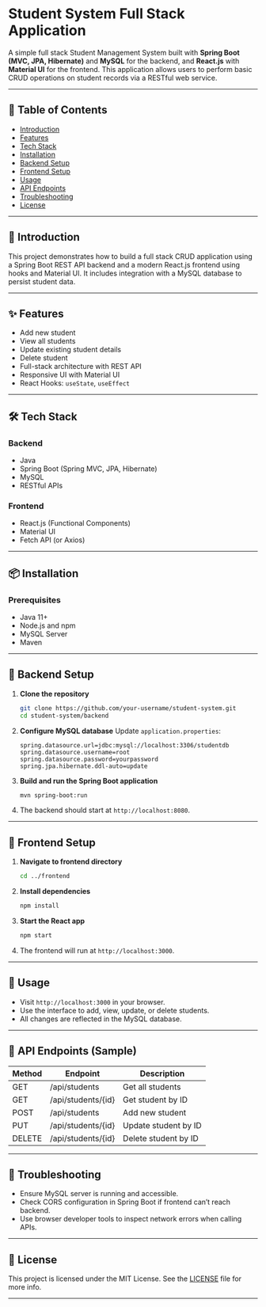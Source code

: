 # Student System Full Stack Application

A simple full stack Student Management System built with **Spring Boot (MVC, JPA, Hibernate)** and **MySQL** for the backend, and **React.js** with **Material UI** for the frontend. This application allows users to perform basic CRUD operations on student records via a RESTful web service.

---

## 📌 Table of Contents

- [Introduction](#introduction)
- [Features](#features)
- [Tech Stack](#tech-stack)
- [Installation](#installation)
- [Backend Setup](#backend-setup)
- [Frontend Setup](#frontend-setup)
- [Usage](#usage)
- [API Endpoints](#api-endpoints)
- [Troubleshooting](#troubleshooting)
- [License](#license)

---

## 📖 Introduction

This project demonstrates how to build a full stack CRUD application using a Spring Boot REST API backend and a modern React.js frontend using hooks and Material UI. It includes integration with a MySQL database to persist student data.

---

## ✨ Features

- Add new student
- View all students
- Update existing student details
- Delete student
- Full-stack architecture with REST API
- Responsive UI with Material UI
- React Hooks: `useState`, `useEffect`

---

## 🛠️ Tech Stack

### Backend
- Java
- Spring Boot (Spring MVC, JPA, Hibernate)
- MySQL
- RESTful APIs

### Frontend
- React.js (Functional Components)
- Material UI
- Fetch API (or Axios)

---

## 📦 Installation

### Prerequisites

- Java 11+
- Node.js and npm
- MySQL Server
- Maven

---

## 🧰 Backend Setup

1. **Clone the repository**
   ```bash
   git clone https://github.com/your-username/student-system.git
   cd student-system/backend
   ```

2. **Configure MySQL database**
   Update `application.properties`:
   ```properties
   spring.datasource.url=jdbc:mysql://localhost:3306/studentdb
   spring.datasource.username=root
   spring.datasource.password=yourpassword
   spring.jpa.hibernate.ddl-auto=update
   ```

3. **Build and run the Spring Boot application**
   ```bash
   mvn spring-boot:run
   ```

4. The backend should start at `http://localhost:8080`.

---

## 🎨 Frontend Setup

1. **Navigate to frontend directory**
   ```bash
   cd ../frontend
   ```

2. **Install dependencies**
   ```bash
   npm install
   ```

3. **Start the React app**
   ```bash
   npm start
   ```

4. The frontend will run at `http://localhost:3000`.

---

## 🚀 Usage

- Visit `http://localhost:3000` in your browser.
- Use the interface to add, view, update, or delete students.
- All changes are reflected in the MySQL database.

---

## 🔌 API Endpoints (Sample)

| Method | Endpoint           | Description             |
|--------|--------------------|-------------------------|
| GET    | /api/students      | Get all students        |
| GET    | /api/students/{id} | Get student by ID       |
| POST   | /api/students      | Add new student         |
| PUT    | /api/students/{id} | Update student by ID    |
| DELETE | /api/students/{id} | Delete student by ID    |

---

## 🧯 Troubleshooting

- Ensure MySQL server is running and accessible.
- Check CORS configuration in Spring Boot if frontend can’t reach backend.
- Use browser developer tools to inspect network errors when calling APIs.

---

## 📄 License

This project is licensed under the MIT License. See the [LICENSE](LICENSE) file for more info.

---
